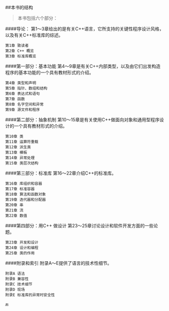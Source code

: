##本书的结构

>本书包括六个部分：

####导论：
第1～3章给出的是有关C++语言，它所支持的关键性程序设计风格，以及有关C++标准库的综述。

    第1章 致读者
    第2章 C++ 概览
    第3章 标准库概览

####第一部分：基本功能
第4～9章是有关C++内部类型，以及由它们出发构造程序的基本功能的一个具有教材形式的介绍。

    第4章 类型和声明
    第5章 指针、数组和结构
    第6章 表达式和语句
    第7章 函数
    第8章 名字空间和异常
    第9章 源文件和程序

####第二部分：抽象机制
第10～15章是有关使用C++做面向对象和通用型程序设计的一个具有教材形式的介绍。

    第10章 类
    第11章 运算符重载
    第12章 派生类
    第13章 模板
    第14章 异常处理
    第15章 类层次结构

####第三部分：标准库
第16～22章介绍C++的标准库。

    第16章 库组织和容器
    第17章 标准容器
    第18章 算法和函数对象
    第19章 迭代器和分配器
    第20章 串
    第21章 流
    第22章 数值

####第四部分：用C++ 做设计
第23～25章讨论设计和软件开发方面的一些论题。

    第23章 开发和设计
    第24章 设计和编程
    第25章 类的作用

####附录和索引
附录A～E提供了语言的技术性细节。

    附录A 语法
    附录B 兼容性
    附录C 技术细节
    附录D 现场
    附录E 标准库的异常时安全性
    
    
🔚